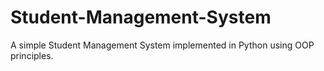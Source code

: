 # Student-Management-System
A simple Student Management System implemented in Python using OOP principles.
